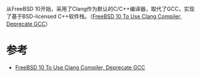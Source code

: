 
从FreeBSD 10开始，采用了Clang作为默认的C/C++编译器，取代了GCC，实现了基于BSD-licensed C++软件栈。（[FreeBSD 10 To Use Clang Compiler, Deprecate GCC](http://www.phoronix.com/scan.php?page=news_item&px=MTEwMjI)）

# 参考

* [FreeBSD 10 To Use Clang Compiler, Deprecate GCC](http://www.phoronix.com/scan.php?page=news_item&px=MTEwMjI)